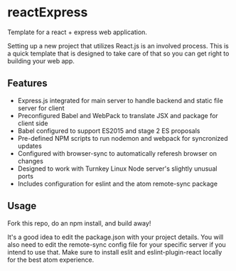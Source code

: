 # reactExpress
Template for a react + express web application.

Setting up a new project that utilizes React.js is an involved process. This is a quick template
that is designed to take care of that so you can get right to building your web app.

## Features
- Express.js integrated for main server to handle backend and static file server for client
- Preconfigured Babel and WebPack to translate JSX and package for client side
- Babel configured to support ES2015 and stage 2 ES proposals
- Pre-defined NPM scripts to run nodemon and webpack for syncronized updates
- Configured with browser-sync to automatically referesh browser on changes
- Designed to work with Turnkey Linux Node server's slightly unusual ports
- Includes configuration for eslint and the atom remote-sync package

## Usage
Fork this repo, do an npm install, and build away!

It's a good idea to edit the package.json with your project details. You will also need to edit
the remote-sync config file for your specific server if you intend to use that. Make sure to
install eslit and eslint-plugin-react locally for the best atom experience.
